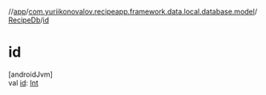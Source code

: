 //[app](../../../index.md)/[com.yuriikonovalov.recipeapp.framework.data.local.database.model](../index.md)/[RecipeDb](index.md)/[id](id.md)

# id

[androidJvm]\
val [id](id.md): [Int](https://kotlinlang.org/api/latest/jvm/stdlib/kotlin/-int/index.html)
